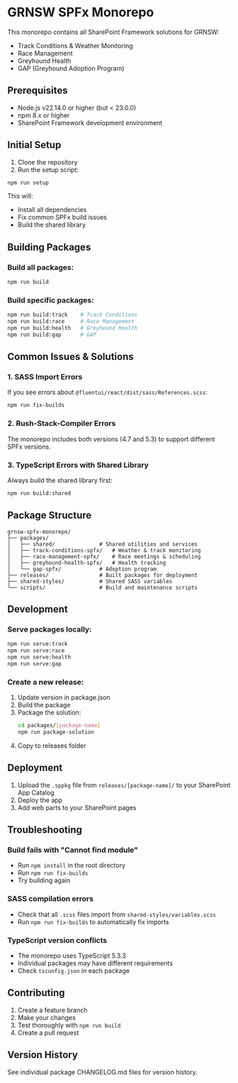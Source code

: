 # GRNSW SPFx Monorepo

This monorepo contains all SharePoint Framework solutions for GRNSW:
- Track Conditions & Weather Monitoring
- Race Management
- Greyhound Health
- GAP (Greyhound Adoption Program)

## Prerequisites

- Node.js v22.14.0 or higher (but < 23.0.0)
- npm 8.x or higher
- SharePoint Framework development environment

## Initial Setup

1. Clone the repository
2. Run the setup script:
```bash
npm run setup
```

This will:
- Install all dependencies
- Fix common SPFx build issues
- Build the shared library

## Building Packages

### Build all packages:
```bash
npm run build
```

### Build specific packages:
```bash
npm run build:track    # Track Conditions
npm run build:race     # Race Management
npm run build:health   # Greyhound Health
npm run build:gap      # GAP
```

## Common Issues & Solutions

### 1. SASS Import Errors
If you see errors about `@fluentui/react/dist/sass/References.scss`:
```bash
npm run fix-builds
```

### 2. Rush-Stack-Compiler Errors
The monorepo includes both versions (4.7 and 5.3) to support different SPFx versions.

### 3. TypeScript Errors with Shared Library
Always build the shared library first:
```bash
npm run build:shared
```

## Package Structure

```
grnsw-spfx-monorepo/
├── packages/
│   ├── shared/              # Shared utilities and services
│   ├── track-conditions-spfx/   # Weather & track monitoring
│   ├── race-management-spfx/    # Race meetings & scheduling
│   ├── greyhound-health-spfx/   # Health tracking
│   └── gap-spfx/            # Adoption program
├── releases/                # Built packages for deployment
├── shared-styles/           # Shared SASS variables
└── scripts/                 # Build and maintenance scripts
```

## Development

### Serve packages locally:
```bash
npm run serve:track
npm run serve:race
npm run serve:health
npm run serve:gap
```

### Create a new release:
1. Update version in package.json
2. Build the package
3. Package the solution:
   ```bash
   cd packages/[package-name]
   npm run package-solution
   ```
4. Copy to releases folder

## Deployment

1. Upload the `.sppkg` file from `releases/[package-name]/` to your SharePoint App Catalog
2. Deploy the app
3. Add web parts to your SharePoint pages

## Troubleshooting

### Build fails with "Cannot find module"
- Run `npm install` in the root directory
- Run `npm run fix-builds`
- Try building again

### SASS compilation errors
- Check that all `.scss` files import from `shared-styles/variables.scss`
- Run `npm run fix-builds` to automatically fix imports

### TypeScript version conflicts
- The monorepo uses TypeScript 5.3.3
- Individual packages may have different requirements
- Check `tsconfig.json` in each package

## Contributing

1. Create a feature branch
2. Make your changes
3. Test thoroughly with `npm run build`
4. Create a pull request

## Version History

See individual package CHANGELOG.md files for version history.